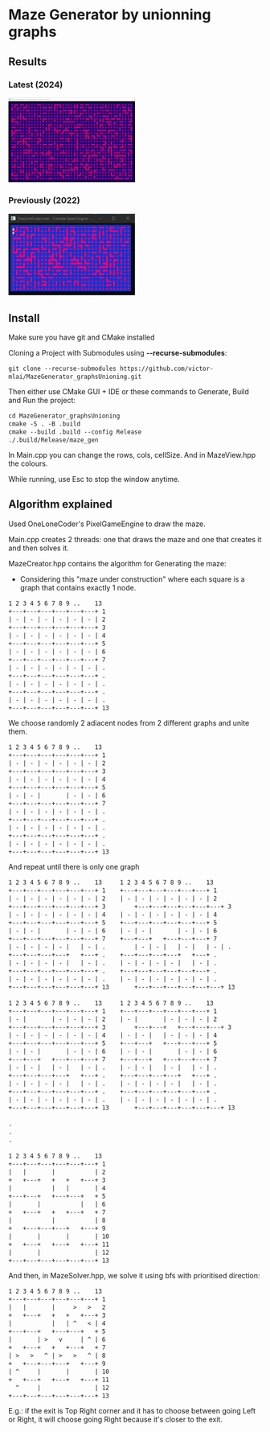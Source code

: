 # Maze Generator by unionning graphs

## Results

### Latest (2024)

<img src="media/result_2024.gif" width="50%"/>

### Previously (2022)

<img src="media/result_2022_v2.gif" width="50%"/>

## Install

Make sure you have git and CMake installed

Cloning a Project with Submodules using **--recurse-submodules**:

```
git clone --recurse-submodules https://github.com/victor-mlai/MazeGenerator_graphsUnioning.git
```

Then either use CMake GUI + IDE or these commands to Generate, Build and Run the project:

```
cd MazeGenerator_graphsUnioning
cmake -S . -B .build
cmake --build .build --config Release
./.build/Release/maze_gen
```

In Main.cpp you can change the rows, cols, cellSize. And in MazeView.hpp the colours.

While running, use Esc to stop the window anytime.

## Algorithm explained

Used OneLoneCoder's PixelGameEngine to draw the maze.

Main.cpp creates 2 threads: one that draws the maze and
one that creates it and then solves it.

MazeCreator.hpp contains the algorithm for Generating the maze:

* Considering this "maze under construction" where each square is a graph
that contains exactly 1 node.

```
1 2 3 4 5 6 7 8 9 ..    13
+---+---+---+---+---+---+ 1
| - | - | - | - | - | - | 2
+---+---+---+---+---+---+ 3 
| - | - | - | - | - | - | 4
+---+---+---+---+---+---+ 5
| - | - | - | - | - | - | 6
+---+---+---+---+---+---+ 7
| - | - | - | - | - | - | .
+---+---+---+---+---+---+ .
| - | - | - | - | - | - | .
+---+---+---+---+---+---+ .
| - | - | - | - | - | - | .
+---+---+---+---+---+---+ 13
```

We choose randomly 2 adiacent nodes from 2 different graphs and unite them.

```
1 2 3 4 5 6 7 8 9 ..    13
+---+---+---+---+---+---+ 1
| - | - | - | - | - | - | 2
+---+---+---+---+---+---+ 3 
| - | - | - | - | - | - | 4
+---+---+---+---+---+---+ 5
| - | - |       | - | - | 6
+---+---+---+---+---+---+ 7
| - | - | - | - | - | - | .
+---+---+---+---+---+---+ .
| - | - | - | - | - | - | .
+---+---+---+---+---+---+ .
| - | - | - | - | - | - | .
+---+---+---+---+---+---+ 13
```

And repeat until there is only one graph

```
1 2 3 4 5 6 7 8 9 ..    13	   1 2 3 4 5 6 7 8 9 ..    13	
+---+---+---+---+---+---+ 1	   +---+---+---+---+---+---+ 1	
| - | - | - | - | - | - | 2	   | - | - | - | - | - | - | 2	
+---+---+---+---+---+---+ 3   	   +---+---+---+---+---+---+ 3 	
| - | - | - | - | - | - | 4	   | - | - | - | - | - | - | 4	
+---+---+---+---+---+---+ 5	   +---+---+---+---+---+---+ 5	
| - | - |       | - | - | 6	   | - | - |       | - | - | 6	
+---+---+---+---+---+---+ 7	   +---+---+   +---+---+---+ 7	
| - | - | - | - |   | - | .  	   | - | - |   | - |   | - | .  
+---+---+---+---+   +---+ .	   +---+---+---+---+   +---+ .	
| - | - | - | - |   | - | .	   | - | - | - | - |   | - | .	
+---+---+---+---+---+---+ .	   +---+---+---+---+---+---+ .	
| - | - | - | - | - | - | .	   | - | - | - | - | - | - | .	
+---+---+---+---+---+---+ 13  	   +---+---+---+---+---+---+ 13 

1 2 3 4 5 6 7 8 9 ..    13	   1 2 3 4 5 6 7 8 9 ..    13
+---+---+---+---+---+---+ 1	   +---+---+---+---+---+---+ 1
| - |       | - | - | - | 2	   | - |       | - | - | - | 2
+---+---+---+---+---+---+ 3    	   +---+---+   +---+---+---+ 3 
| - | - | - | - | - | - | 4	   | - | - |   | - | - | - | 4
+---+---+---+---+---+---+ 5	   +---+---+   +---+---+---+ 5
| - | - |       | - | - | 6	   | - | - |       | - | - | 6
+---+---+   +---+---+---+ 7	   +---+---+   +---+---+---+ 7
| - | - |   | - |   | - | .	   | - | - |   | - |   | - | .
+---+---+---+---+   +---+ .	   +---+---+---+---+   +---+ .
| - | - | - | - |   | - | .	   | - | - | - | - |   | - | .
+---+---+---+---+---+---+ .	   +---+---+---+---+---+---+ .
| - | - | - | - | - | - | .	   | - | - | - | - | - | - | .
+---+---+---+---+---+---+ 13 	   +---+---+---+---+---+---+ 13

.
.
.

1 2 3 4 5 6 7 8 9 ..    13
+---+---+---+---+---+---+ 1
|   |       |           | 2
+   +---+   +   +   +---+ 3
|           |   |       | 4
+---+---+   +---+---+   + 5
|       |           |   | 6
+   +---+   +   +---+   + 7
|           |           | 8
+   +---+---+---+   +---+ 9
|       |       |       | 10
+   +---+   +---+   +---+ 11
|       |               | 12
+---+---+---+---+---+---+ 13
```

And then, in MazeSolver.hpp, we solve it using bfs with prioritised direction:

```
1 2 3 4 5 6 7 8 9 ..    13
+---+---+---+---+---+---+ 1
|   |       |     >   >   2
+   +---+   +   +   +---+ 3
|           |   | ^   < | 4
+---+---+   +---+---+   + 5
|       | >   v     | ^ | 6
+   +---+   +   +---+   + 7
| >   >   ^ | >   >   ^ | 8
+   +---+---+---+   +---+ 9
| ^     |       |       | 10
+   +---+   +---+   +---+ 11
  ^     |               | 12
+---+---+---+---+---+---+ 13
```
E.g.: if the exit is Top Right corner and it has to choose between going
Left or Right, it will choose going Right because it's closer to the exit.
